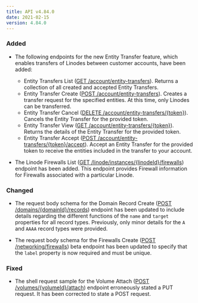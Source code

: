 ```yaml
---
title: API v4.84.0
date: 2021-02-15
version: 4.84.0
---
```


### Added

- The following endpoints for the new Entity Transfer feature, which enables transfers of Linodes between customer accounts, have been added:

    - Entity Transfers List ([GET /account/entity-transfers](/docs/api/account/entity-transfers-list/)). Returns a collection of all created and accepted Entity Transfers.
    - Entity Transfer Create ([POST /account/entity-transfers](/docs/api/account/entity-transfer-create/)). Creates a transfer request for the specified entities. At this time, only Linodes can be transferred.
    - Entity Transfer Cancel ([DELETE /account/entity-transfers/{token}](/docs/api/account/entity-transfer-cancel/)). Cancels the Entity Transfer for the provided token.
    - Entity Transfer View ([GET /account/entity-transfers/{token}](/docs/api/account/entity-transfer-view/)). Returns the details of the Entity Transfer for the provided token.
    - Entity Transfer Accept ([POST /account/entity-transfers/{token}/accept](/docs/api/account/entity-transfer-accept/)). Accept an Entity Transfer for the provided token to receive the entities included in the transfer to your account.

- The Linode Firewalls List ([GET /linode/instances/{linodeId}/firewalls](/docs/api/linode-instances/firewalls-list/)) endpoint has been added. This endpoint provides Firewall information for Firewalls associated with a particular Linode.

### Changed

- The request body schema for the Domain Record Create ([POST /domains/{domainId}/records](/docs/api/domains/domain-record-create/)) endpoint has been updated to include details regarding the different functions of the `name` and `target` properties for all record types. Previously, only minor details for the `A` and `AAAA` record types were provided.

- The request body schema for the Firewalls Create ([POST /networking/firewalls](/docs/api/networking/firewall-create/)) beta endpoint has been updated to specify that the `label` property is now required and must be unique.

### Fixed

- The shell request sample for the Volume Attach ([POST /volumes/{volumeId}/attach](/docs/api/volumes/volume-attach/)) endpoint erroneously stated a PUT request. It has been corrected to state a POST request.